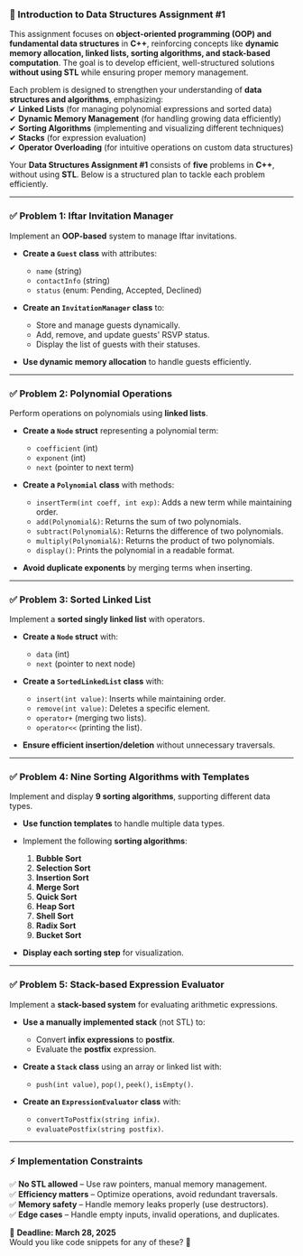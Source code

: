 ### **📌 Introduction to Data Structures Assignment #1**

This assignment focuses on **object-oriented programming (OOP) and fundamental data structures** in **C++**, reinforcing concepts like **dynamic memory allocation, linked lists, sorting algorithms, and stack-based computation**. The goal is to develop efficient, well-structured solutions **without using STL** while ensuring proper memory management.

Each problem is designed to strengthen your understanding of **data structures and algorithms**, emphasizing:  
✔ **Linked Lists** (for managing polynomial expressions and sorted data)  
✔ **Dynamic Memory Management** (for handling growing data efficiently)  
✔ **Sorting Algorithms** (implementing and visualizing different techniques)  
✔ **Stacks** (for expression evaluation)  
✔ **Operator Overloading** (for intuitive operations on custom data structures)

Your **Data Structures Assignment #1** consists of **five** problems in **C++**, without using **STL**. Below is a structured plan to tackle each problem efficiently.

---

### ✅ **Problem 1: Iftar Invitation Manager**
Implement an **OOP-based** system to manage Iftar invitations.

- **Create a `Guest` class** with attributes:
    - `name` (string)
    - `contactInfo` (string)
    - `status` (enum: Pending, Accepted, Declined)

- **Create an `InvitationManager` class** to:
    - Store and manage guests dynamically.
    - Add, remove, and update guests' RSVP status.
    - Display the list of guests with their statuses.

- **Use dynamic memory allocation** to handle guests efficiently.

---

### ✅ **Problem 2: Polynomial Operations**
Perform operations on polynomials using **linked lists**.

- **Create a `Node` struct** representing a polynomial term:
    - `coefficient` (int)
    - `exponent` (int)
    - `next` (pointer to next term)

- **Create a `Polynomial` class** with methods:
    - `insertTerm(int coeff, int exp)`: Adds a new term while maintaining order.
    - `add(Polynomial&)`: Returns the sum of two polynomials.
    - `subtract(Polynomial&)`: Returns the difference of two polynomials.
    - `multiply(Polynomial&)`: Returns the product of two polynomials.
    - `display()`: Prints the polynomial in a readable format.

- **Avoid duplicate exponents** by merging terms when inserting.

---

### ✅ **Problem 3: Sorted Linked List**
Implement a **sorted singly linked list** with operators.

- **Create a `Node` struct** with:
    - `data` (int)
    - `next` (pointer to next node)

- **Create a `SortedLinkedList` class** with:
    - `insert(int value)`: Inserts while maintaining order.
    - `remove(int value)`: Deletes a specific element.
    - `operator+` (merging two lists).
    - `operator<<` (printing the list).

- **Ensure efficient insertion/deletion** without unnecessary traversals.

---

### ✅ **Problem 4: Nine Sorting Algorithms with Templates**
Implement and display **9 sorting algorithms**, supporting different data types.

- **Use function templates** to handle multiple data types.
- Implement the following **sorting algorithms**:
    1. **Bubble Sort**
    2. **Selection Sort**
    3. **Insertion Sort**
    4. **Merge Sort**
    5. **Quick Sort**
    6. **Heap Sort**
    7. **Shell Sort**
    8. **Radix Sort**
    9. **Bucket Sort**

- **Display each sorting step** for visualization.

---

### ✅ **Problem 5: Stack-based Expression Evaluator**
Implement a **stack-based system** for evaluating arithmetic expressions.

- **Use a manually implemented stack** (not STL) to:
    - Convert **infix expressions** to **postfix**.
    - Evaluate the **postfix** expression.

- **Create a `Stack` class** using an array or linked list with:
    - `push(int value)`, `pop()`, `peek()`, `isEmpty()`.

- **Create an `ExpressionEvaluator` class** with:
    - `convertToPostfix(string infix)`.
    - `evaluatePostfix(string postfix)`.

---

### ⚡ **Implementation Constraints**
✅ **No STL allowed** – Use raw pointers, manual memory management.  
✅ **Efficiency matters** – Optimize operations, avoid redundant traversals.  
✅ **Memory safety** – Handle memory leaks properly (use destructors).  
✅ **Edge cases** – Handle empty inputs, invalid operations, and duplicates.

📅 **Deadline: March 28, 2025**  
Would you like code snippets for any of these? 🚀